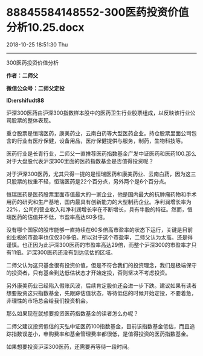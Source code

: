 # 88845584148552-300医药投资价值分析10.25.docx

2018-10-25 18:51:30 Thu

----

300医药投资价值分析

__作者：二师父__

__微信公众号：二师父定投__

__ID:ershifudt88__

沪深300医药由沪深300指数样本股中的医药卫生行业股票组成，以反映该行业公司股票的整体表现。

重仓股票是恒瑞医药，康美药业，云南白药等大型医药企业。持仓股票里面公司包含的行业有医疗保健，设备用品，医疗保健提供与服务，制药，生物科技等。

医药行业是长青行业，二师父一直推荐医药指数基金广发中证医药和医药100\.那么对于大盘股代表沪深300里面的医药指数基金是否值得投资呢？

对于沪深300医药，尤其只得一提的是恒瑞医药和康美药业、云南白药，因为这三只股票的权重不轻，恒瑞医药是22个百分点，另外两个是6个百分点。

恒瑞医药是医药股票里面市值最大的一家企业，他是国内最大的抗肿瘤药物和手术用药的研究和生产基地，国内最具有创新能力的大型制药企业。净利润增长率为22%，公司的营业收入和净利润增长率在不断增长，具有牛股的特征。然而，恒瑞医药的估值并不低，市盈率高达60多倍。

没有哪个国家的股市能够一直持续在60多倍高市盈率的状态下运行，关键是目前创业板的市盈率也仅仅30多倍。所以对于这个市盈率，二师父认为太高。还是得谨慎。也正因为此沪深300医药的市盈率高达29倍，而整个沪深300的市盈率才只有11倍。沪深300医药还没有到达低估的区域。

二师父认为这只基金很有投资价值，但是不符合我们的投资理念，我们是极端保守的投资者，只有基金到达低估状态才开始定投，否则坚决不考虑投资。

另外康美药业已经陷入假账风波，后续肯定股价还会进一步下跌。建议如果有读者想要投资这只指数基金，先跟踪估值状态，等待低估的时候开始定投，不要着急，非理性的市场总会给我们投资机会。

那么如果现在就想要投资医药指数基金的读者怎么办呢？

二师父建议投资低估的天弘中证医药100指数基金，目前该指数基金低估，而且追踪指数误差小，申购费率和基金管理费率都很低，是值得投资的医药指数基金。

如果想要投资沪深300医药，还需要再等待一段时间。

